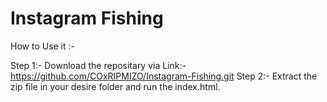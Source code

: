 # Instagram Fishing

How to Use it :-

Step 1:- Download the repositary via Link:- https://github.com/COxRIPMIZO/Instagram-Fishing.git
Step 2:- Extract the zip file in your desire folder and run the index.html.

